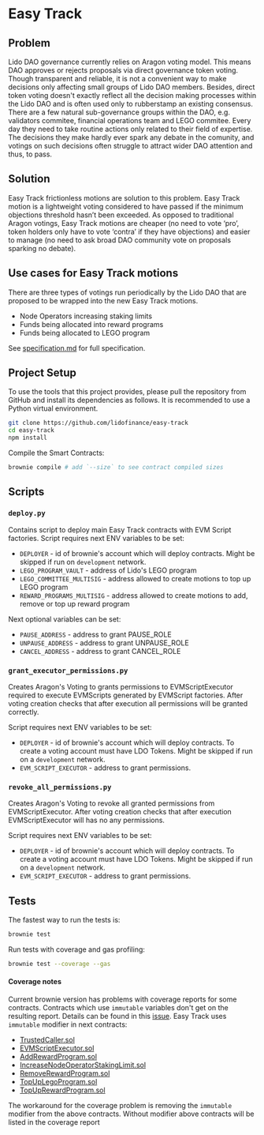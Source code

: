 # Easy Track
## Problem

Lido DAO governance currently relies on Aragon voting model. This means DAO approves or rejects proposals via direct governance token voting. Though transparent and reliable, it is not a convenient way to make decisions only affecting small groups of Lido DAO members. Besides, direct token voting doesn't exactly reflect all the decision making processes within the Lido DAO and is often used only to rubberstamp an existing consensus.
There are a few natural sub-governance groups within the DAO, e.g. validators commitee, financial operations team and LEGO commitee. Every day they need to take routine actions only related to their field of expertise. The decisions they make hardly ever spark any debate in the comunity, and votings on such decisions often struggle to attract wider DAO attention and thus, to pass.

## Solution

Easy Track frictionless motions are solution to this problem. 
Easy Track motion is a lightweight voting considered to have passed if the minimum objections threshold hasn’t been exceeded. As opposed to traditional Aragon votings, Easy Track motions are cheaper (no need to vote ‘pro’, token holders only have to vote ‘contra’ if they have objections) and easier to manage (no need to ask broad DAO community vote on proposals sparking no debate). 

## Use cases for Easy Track motions

There are three types of votings run periodically by the Lido DAO that are proposed to be wrapped into the new Easy Track motions.
- Node Operators increasing staking limits
- Funds being allocated into reward programs
- Funds being allocated to LEGO program

See [specification.md](https://github.com/lidofinance/easy-track/blob/master/specification.md) for full specification.

## Project Setup
To use the tools that this project provides, please pull the repository from GitHub and install its dependencies as follows. It is recommended to use a Python virtual environment.

```bash
git clone https://github.com/lidofinance/easy-track
cd easy-track
npm install
```
Compile the Smart Contracts:

```bash
brownie compile # add `--size` to see contract compiled sizes
```

## Scripts

### `deploy.py`
Contains script to deploy main Easy Track contracts with EVM Script factories.
Script requires next ENV variables to be set:
- `DEPLOYER` - id of brownie's account which will deploy contracts. Might be skipped if run on `development` network.
- `LEGO_PROGRAM_VAULT` - address of Lido's LEGO program
- `LEGO_COMMITTEE_MULTISIG` - address allowed to create motions to top up LEGO program
- `REWARD_PROGRAMS_MULTISIG` - address allowed to create motions to add, remove or top up reward program

Next optional variables can be set:
- `PAUSE_ADDRESS` - address to grant PAUSE_ROLE
- `UNPAUSE_ADDRESS` - address to grant UNPAUSE_ROLE
- `CANCEL_ADDRESS` - address to grant CANCEL_ROLE


### `grant_executor_permissions.py`
Creates Aragon's Voting to grants permissions to EVMScriptExecutor required to execute EVMScripts generated by EVMScript factories. After voting creation checks that after execution all permissions will be granted correctly.

Script requires next ENV variables to be set:
- `DEPLOYER` - id of brownie's account which will deploy contracts. To create a voting account must have LDO Tokens. Might be skipped if run on a `development` network.
- `EVM_SCRIPT_EXECUTOR` - address to grant permissions.

### `revoke_all_permissions.py`
Creates Aragon's Voting to revoke all granted permissions from EVMScriptExecutor. After voting creation checks that after execution EVMScriptExecutor will has no any permissions.

Script requires next ENV variables to be set:
- `DEPLOYER` - id of brownie's account which will deploy contracts. To create a voting account must have LDO Tokens. Might be skipped if run on a `development` network.
- `EVM_SCRIPT_EXECUTOR` - address to grant permissions.

## Tests

The fastest way to run the tests is:
```bash
brownie test 
```
Run tests with coverage and gas profiling:

```bash
brownie test --coverage --gas
```

#### Coverage notes

Current brownie version has problems with coverage reports for some contracts. Contracts which use `immutable` variables don't get on the resulting report. Details can be found in this [issue](https://github.com/eth-brownie/brownie/issues/1087). Easy Track uses `immutable` modifier in next contracts:
- [TrustedCaller.sol](https://github.com/lidofinance/easy-track/blob/a72858804481009f2e09508ffbf93d8a4aee6c84/contracts/TrustedCaller.sol#L9)
- [EVMScriptExecutor.sol](https://github.com/lidofinance/easy-track/blob/a72858804481009f2e09508ffbf93d8a4aee6c84/contracts/EvmScriptExecutor.sol#L39)
- [AddRewardProgram.sol](https://github.com/lidofinance/easy-track/blob/a72858804481009f2e09508ffbf93d8a4aee6c84/contracts/EVMScriptFactories/AddRewardProgram.sol#L24)
- [IncreaseNodeOperatorStakingLimit.sol](https://github.com/lidofinance/easy-track/blob/a72858804481009f2e09508ffbf93d8a4aee6c84/contracts/EVMScriptFactories/IncreaseNodeOperatorStakingLimit.sol#L50)
- [RemoveRewardProgram.sol](https://github.com/lidofinance/easy-track/blob/a72858804481009f2e09508ffbf93d8a4aee6c84/contracts/EVMScriptFactories/RemoveRewardProgram.sol#L23)
- [TopUpLegoProgram.sol](https://github.com/lidofinance/easy-track/blob/a72858804481009f2e09508ffbf93d8a4aee6c84/contracts/EVMScriptFactories/TopUpLegoProgram.sol#L26)
- [TopUpRewardProgram.sol](https://github.com/lidofinance/easy-track/blob/a72858804481009f2e09508ffbf93d8a4aee6c84/contracts/EVMScriptFactories/TopUpRewardPrograms.sol#L27)

The workaround for the coverage problem is removing the `immutable` modifier from the above contracts. Without modifier above contracts will be listed in the coverage report
